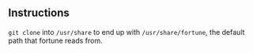 Instructions
------------

`git clone` into `/usr/share` to end up with `/usr/share/fortune`, the default path that fortune reads from.

